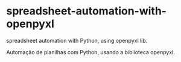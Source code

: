 # spreadsheet-automation-with-openpyxl
spreadsheet automation with Python, using openpyxl lib.

Automação de planilhas com Python, usando a biblioteca openpyxl.
